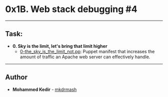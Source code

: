 # 0x1B. Web stack debugging #4

---
## Task:

* **0. Sky is the limit, let's bring that limit higher**
  * [0-the_sky_is_the_limit_not.pp](./0-the_sky_is_the_limit_not.pp): Puppet manifest
  that increases the amount of traffic an Apache web server can effectively handle.

---

## Author
* **Mohammed Kedir** - [mkdrmash](https://github.com/mkdrmash)